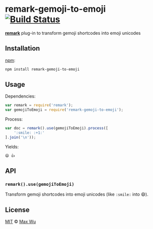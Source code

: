 # remark-gemoji-to-emoji [![Build Status][travis-badge]][travis]

[**remark**][remark] plug-in to transform gemoji shortcodes into emoji unicodes

## Installation

[npm][npm-install]:

```bash
npm install remark-gemoji-to-emoji
```

## Usage

Dependencies:

```javascript
var remark = require('remark');
var gemojiToEmoji = require('remark-gemoji-to-emoji');
```

Process:

```javascript
var doc = remark().use(gemojiToEmoji).process([
    ':smile: :+1:'
].join('\n'));
```

Yields:

```markdown
😄 👍
```

## API

### `remark().use(gemojiToEmoji)`

Transform gemoji shortcodes into emoji unicodes (like `:smile:` into 😄).

## License

[MIT][license] © [Max Wu][author]

<!-- Definitions -->

[travis-badge]: https://img.shields.io/travis/jackycute/remark-gemoji-to-emoji.svg

[travis]: https://travis-ci.org/jackycute/remark-gemoji-to-emoji

[npm-install]: https://docs.npmjs.com/cli/install

[license]: LICENSE

[author]: https://github.com/jackycute

[remark]: https://github.com/wooorm/remark
